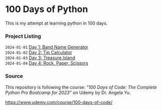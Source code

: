 # 100 Days of Python
This is my attempt at learning python in 100 days.

### Project Listing
`2024-01-01` [Day 1: Band Name Generator](/day-001)<br>
`2024-01-02` [Day 2: Tip Calculator](/day-002)<br>
`2024-01-03` [Day 3: Treasure Island](/day-003)<br>
`2024-01-04` [Day 4: Rock, Paper, Scissors](/day-004)<br>

### Source
This repository is following the course: _"100 Days of Code: The Complete Python Pro Bootcamp for 2023"_ on Udemy by Dr. Angela Yu.

https://www.udemy.com/course/100-days-of-code/
